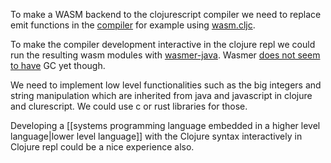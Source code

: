 To make a WASM backend to the clojurescript compiler we need to replace emit functions in the [compiler](https://github.com/clojure/clojurescript/blob/master/src/main/clojure/cljs/compiler.cljc) for example using [wasm.cljc](https://github.com/helins/wasm.cljc).

To make the compiler development interactive in the clojure repl we could run the resulting wasm modules with [wasmer-java](https://github.com/wasmerio/wasmer-java). Wasmer [does not seem to have](https://github.com/wasmerio/wasmer/issues/357) GC yet though.

We need to implement low level functionalities such as the big integers and string manipulation which are inherited from java and javascript in clojure and clurescript. We could use c or rust libraries for those.

Developing a [[systems programming language embedded in a higher level language|lower level language]] with the Clojure syntax interactively in Clojure repl could be a nice experience also.